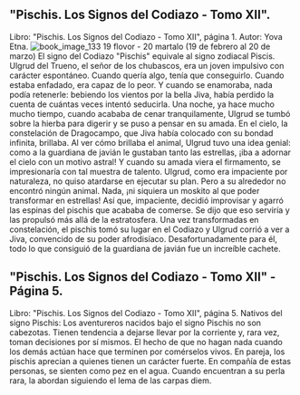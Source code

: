 ## "Pischis. Los Signos del Codiazo - Tomo XII".
Libro: "Pischis. Los Signos del Codiazo - Tomo XII", página 1.
Autor: Yova Etna.
![book_image_133](https://media.discordapp.net/attachments/1105643336989159555/1105647609860862012/133.jpg)
19 flovor - 20 martalo (19 de febrero al 20 de marzo)
El signo del Codiazo "Pischis" equivale al signo zodiacal Piscis.
Ulgrud del Trueno, el señor de los chubascos, era un joven impulsivo con carácter espontáneo. Cuando quería algo, tenía que conseguirlo. Cuando estaba enfadado, era capaz de lo peor. Y cuando se enamoraba, nada podía retenerle: bebiendo los vientos por la bella Jiva, había perdido la cuenta de cuántas veces intentó seducirla.
Una noche, ya hace mucho mucho tiempo, cuando acababa de cenar tranquilamente, Ulgrud se tumbó sobre la hierba para digerir y se puso a pensar en su amada. En el cielo, la constelación de Dragocampo, que Jiva había colocado con su bondad infinita, brillaba. Al ver cómo brillaba el animal, Ulgrud tuvo una idea genial: como a la guardiana de javián le gustaban tanto las estrellas, ¡iba a adornar el cielo con un motivo astral! Y cuando su amada viera el firmamento, se impresionaría con tal muestra de talento.
Ulgrud, como era impaciente por naturaleza, no quiso atardarse en ejecutar su plan.  Pero a su alrededor no encontró ningún animal. Nada, ¡ni siquiera un moskito al que poder transformar en estrellas! Así que, impaciente, decidió improvisar y agarró las espinas del pischis que acababa de comerse. Se dijo que eso serviría y las propulsó más allá de la estratosfera. Una vez transformadas en constelación, el pischis tomó su lugar en el Codiazo y Ulgrud corrió a ver a Jiva, convencido de su poder afrodisíaco. Desafortunadamente para él, todo lo que consiguió de la guardiana de javián fue un increíble cachete.

## "Pischis. Los Signos del Codiazo - Tomo XII" - Página 5.
Libro: "Pischis. Los Signos del Codiazo - Tomo XII", página 5.
Nativos del signo Pischis: Los aventureros nacidos bajo el signo Pischis no son cabezotas. Tienen tendencia a dejarse llevar por la corriente y, rara vez, toman decisiones por sí mismos. El hecho de que no hagan nada cuando los demás actúan hace que terminen por comérselos vivos.
En pareja, los pischis aprecian a quienes tienen un carácter fuerte. En compañía de estas personas, se sienten como pez en el agua. Cuando encuentran a su perla rara, la abordan siguiendo el lema de las carpas diem.